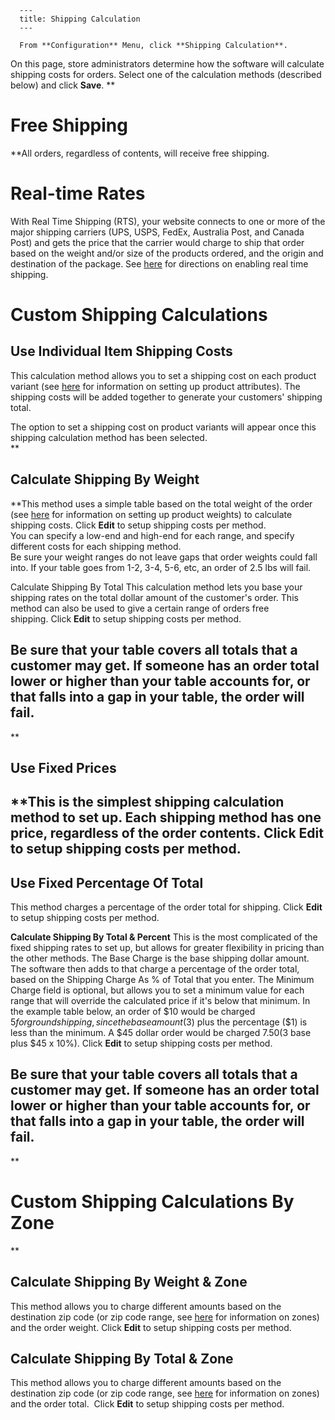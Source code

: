 
      ---
      title: Shipping Calculation
      ---

      From **Configuration** Menu, click **Shipping Calculation**.  
  
On this page, store administrators determine how the software will calculate shipping costs for orders. Select one of the calculation methods (described below) and click **Save**. **

Free Shipping
=============

**All orders, regardless of contents, will receive free shipping.  

Real-time Rates 
================

With Real Time Shipping (RTS), your website connects to one or more of the major shipping carriers (UPS, USPS, FedEx, Australia Post, and Canada Post) and gets the price that the carrier would charge to ship that order based on the weight and/or size of the products ordered, and the origin and destination of the package. See [here](default.aspx?pageid=real_time_shipping_rates) for directions on enabling real time shipping.  

Custom Shipping Calculations
============================

Use Individual Item Shipping Costs
----------------------------------

This calculation method allows you to set a shipping cost on each product variant (see [here](default.aspx?pageid=manage_products) for information on setting up product attributes). The shipping costs will be added together to generate your customers' shipping total.  
  
The option to set a shipping cost on product variants will appear once this shipping calculation method has been selected.  
**  

Calculate Shipping By Weight
----------------------------

**This method uses a simple table based on the total weight of the order (see [](http://manual.aspdotnetstorefront.com/p-960-product-attributes.aspx)[here](default.aspx?pageid=manage_products) for information on setting up product weights) to calculate shipping costs. Click **Edit** to setup shipping costs per method.  
You can specify a low-end and high-end for each range, and specify different costs for each shipping method.   
Be sure your weight ranges do not leave gaps that order weights could fall into. If your table goes from 1-2, 3-4, 5-6, etc, an order of 2.5 lbs will fail.

Calculate Shipping By Total  This calculation method lets you base your shipping rates on the total dollar amount of the customer's order. This method can also be used to give a certain range of orders free shipping. Click **Edit** to setup shipping costs per method.   
  
Be sure that your table covers all totals that a customer may get. If someone has an order total lower or higher than your table accounts for, or that falls into a gap in your table, the order will fail.
---------------------------------------------------------------------------------------------------------------------------------------------------------------------------------------------------------------------------------------------------------------------------------------------------------------------------------------------------------------------------------------------------------------------------------------------------------------------------------------------

**

Use Fixed Prices
----------------

**This is the simplest shipping calculation method to set up. Each shipping method has one price, regardless of the order contents. Click **Edit** to setup shipping costs per method. 
------------------------------------------------------------------------------------------------------------------------------------------------------------------------------------------------------------------------------

**Use Fixed Percentage Of Total**  
-----------------------------------

This method charges a percentage of the order total for shipping. Click **Edit** to setup shipping costs per method. 

**Calculate Shipping By Total & Percent**  This is the most complicated of the fixed shipping rates to set up, but allows for greater flexibility in pricing than the other methods. The Base Charge is the base shipping dollar amount. The software then adds to that charge a percentage of the order total, based on the Shipping Charge As % of Total that you enter. The Minimum Charge field is optional, but allows you to set a minimum value for each range that will override the calculated price if it's below that minimum. In the example table below, an order of $10 would be charged $5 for ground shipping, since the base amount ($3) plus the percentage ($1) is less than the minimum. A $45 dollar order would be charged $7.50 ($3 base plus $45 x 10%). Click **Edit** to setup shipping costs per method.   
  
Be sure that your table covers all totals that a customer may get. If someone has an order total lower or higher than your table accounts for, or that falls into a gap in your table, the order will fail.
-----------------------------------------------------------------------------------------------------------------------------------------------------------------------------------------------------------------------------------------------------------------------------------------------------------------------------------------------------------------------------------------------------------------------------------------------------------------------------------------------------------------------------------------------------------------------------------------------------------------------------------------------------------------------------------------------------------------------------------------------------------------------------------------------------------------------------------------------------------------------------------------------------------------------------------------------------------------------------------------------------------------------------------------------------

**

Custom Shipping Calculations By Zone
====================================

**

**Calculate Shipping By Weight & Zone** 
----------------------------------------

This method allows you to charge different amounts based on the destination zip code (or zip code range, see [here](default.aspx?pageid=shipping_zones) for information on zones) and the order weight. Click **Edit** to setup shipping costs per method. 

**Calculate Shipping By Total & Zone** 
---------------------------------------

This method allows you to charge different amounts based on the destination zip code (or zip code range, see [here](default.aspx?pageid=shipping_zones) for information on zones) and the order total.  Click **Edit** to setup shipping costs per method.
      